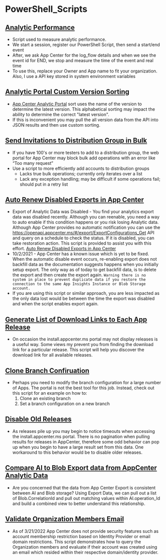 # PowerShell_Scripts

## [Analytic Performance](/AnalyticPerformance.ps1)
* Script used to measure analytic performance. 
* We start a session, register our PowerShell Script, then send a start/end event
* After, we ask App Center for the log_flow details and when we see the event id for END, we stop and measure the time of the event and real time
* To use this, replace your Owner and App name to fit your organization. Also, I use a API key stored in system environment variables

## [Analytic Portal Custom Version Sorting](/AnalyticPortalCustomVersionSorting.ps1)
* [App Center Analytic Portal](https://docs.microsoft.com/en-us/appcenter/analytics/overview#active-users-per-version) sort uses the name of the version to determine the latest version. This alphabetical sorting may impact
the ability to determine the correct "latest version". 
*  If this is inconvenient you may pull the all version data from the API into JSON results and then use custom sorting.

## [Send Invitations to Distribution Group in Bulk](/BulkEmailSubscription.ps1)
* If you have 100's or more testers to add to a distribution group, the web portal for App Center may block bulk add operations with an error like “Too many request”
* Use a script to more efficiently add accounts to distribution groups
    * Lacks true bulk operations; currently only iterates over a list
    * Lack any exception handling; may be difficult if some operations fail; should put in a retry list

## [Auto Renew Disabled Exports in App Center](/ExportConfigNotification.ps1)
* Export of Analytic Data was Disabled - You find your analytics export data was disabled recently. Although you can reenable, you need a way to auto enable if this condition happens or you risk losing Analytic data. Although App Center provides no automatic notification you can use the https://openapi.appcenter.ms/#/export/ExportConfigurations_Get API and query on a schedule to check the status. If it is disabled, you can take restoration action. This script is provided to assist you with this effort. [Auto Renew Disabled Exports in App Center](/ExportConfigNotification.ps1)
* 10/2/2021 - App Center has a known issue which is yet to be fixed. When the automatic disable event occurs, re-enabling export does not backfill data as the documentation suggests happens when you initially setup export. The only way as of today to get backfill data, is to delete the export and then create the export again. ``` Warning there is no system in place to prevent duplicate data if you restore the connection to the same App Insights Instance or Blob Storage account. ``` 
* If you are using this script or similar approach, you are less impacted as the only data lost would be between the time the export was disabled and when the script enables export again. 

## [Generate List of Download Links to Each App Release](/GetAllReleaseDownloadLinks.ps1)
* On occasion the install.appcenter.ms portal may not display releases is a useful way. Some views my prevent you from finding the download link for a particular release. This script will help you discover the download link for all available releases.

## [Clone Branch Confiruation](/CloneBranchBuildConfig.ps1)
* Perhaps you need to modify the branch configuration for a large number of Apps. The portal is not the best tool for this job. Instead, check out this script for an example on how to:
    1. Clone an existing branch
    2. Set a branch configuration on a new branch

## [Disable Old Releases](/DisableOldReleases.ps1)
* As releases pile up you may begin to notice timeouts when accessing the install.appcenter.ms portal. There is no pagination when pulling results for releases in AppCenter, therefore some odd behavior can pop up when you begin to have a large result set from this data. One workaround to this behavior would be to disable older releases. 

## [Compare AI to Blob Export data from AppCenter Analytic Data](/Match_Blob_AI_Export_From_AppCenter_Analytics.ps1)
* Are you concerned that the data from App Center Export is consistent between AI and Blob storage? Using Export Data, we can pull out a list of Blob.CorrelationId and pull out matching values within AI.operation_Id and build a combined view to better understand this relationship.

## [Validate Organization Members Email](/Membership_Security.ps1)
* As of 3/21/2022 App Center does not provide security features such as account membership restriction based on Identity Provider or email domain restrictions. This script demonstrates how to query the Organization members and evaluate if their account was created using an email which resided within their respective domain/identity provider. 